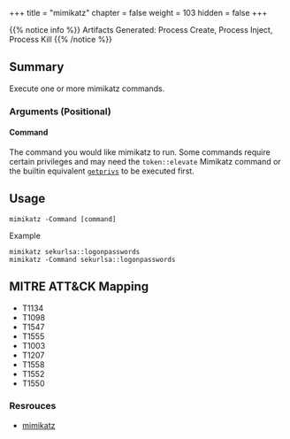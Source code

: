 +++
title = "mimikatz"
chapter = false
weight = 103
hidden = false
+++

{{% notice info %}}
Artifacts Generated: Process Create, Process Inject, Process Kill
{{% /notice %}}

## Summary
Execute one or more mimikatz commands.

### Arguments (Positional)
#### Command
The command you would like mimikatz to run. Some commands require certain privileges and may need the `token::elevate` Mimikatz command or the builtin equivalent [`getprivs`](/agents/apollo/commands/getprivs/) to be executed first.

## Usage
```
mimikatz -Command [command]
```

Example
```
mimikatz sekurlsa::logonpasswords
mimikatz -Command sekurlsa::logonpasswords
```


## MITRE ATT&CK Mapping

- T1134
- T1098
- T1547
- T1555
- T1003
- T1207
- T1558
- T1552
- T1550

### Resrouces
- [mimikatz](https://github.com/gentilkiwi/mimikatz)
